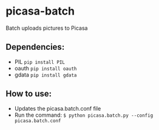 picasa-batch
============

Batch uploads pictures to Picasa

## Dependencies:

 * PIL ```pip install PIL```
 * oauth ```pip install oauth```
 * gdata ```pip install gdata```

## How to use:

 - Updates the picasa.batch.conf file
 - Run the command:
 ```$ python picasa.batch.py --config picasa.batch.conf```


